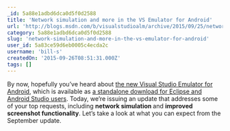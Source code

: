 ```yaml
---
_id: 5a88e1adbd6dca0d5f0d2588
title: 'Network simulation and more in the VS Emulator for Android'
url: 'http://blogs.msdn.com/b/visualstudioalm/archive/2015/09/25/network-simulation-and-more-in-the-vs-emulator-for-android.aspx'
category: 5a88e1adbd6dca0d5f0d2588
slug: 'network-simulation-and-more-in-the-vs-emulator-for-android'
user_id: 5a83ce59d6eb0005c4ecda2c
username: 'bill-s'
createdOn: '2015-09-26T08:51:31.000Z'
tags: []
---
```


By now, hopefully you’ve heard about <a href="http://blogs.msdn.com/b/visualstudioalm/archive/2014/11/12/introducing-visual-studio-s-emulator-for-android.aspx">the new Visual Studio Emulator for Android</a>, which is available as <a href="http://blogs.msdn.com/b/visualstudioalm/archive/2015/07/20/you-can-now-acquire-the-visual-studio-emulator-for-android-on-its-own.aspx">a standalone download for Eclipse and Android Studio users</a>. Today, we’re issuing an update that addresses some of your top requests, including <strong>network simulation </strong>and <strong>improved screenshot functionality</strong>. Let’s take a look at what you can expect from the September update.

